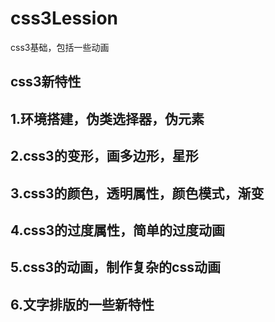 # css3Lession
css3基础，包括一些动画

## css3新特性


## 1.环境搭建，伪类选择器，伪元素

## 2.css3的变形，画多边形，星形

## 3.css3的颜色，透明属性，颜色模式，渐变

## 4.css3的过度属性，简单的过度动画

## 5.css3的动画，制作复杂的css动画

## 6.文字排版的一些新特性
